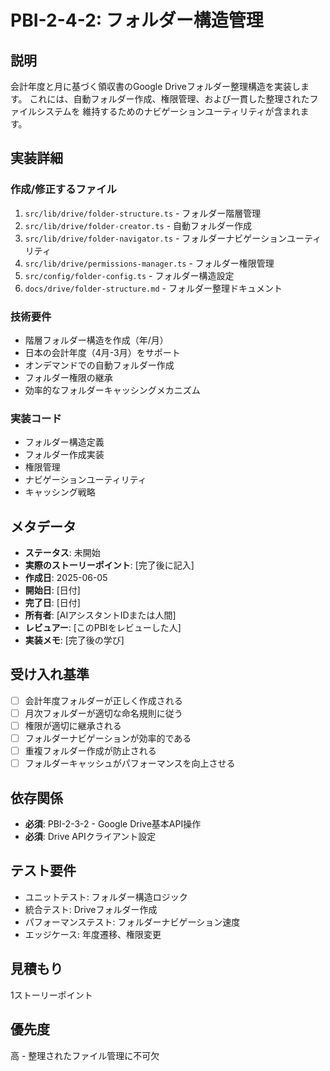# PBI-2-4-2: フォルダー構造管理

## 説明

会計年度と月に基づく領収書のGoogle Driveフォルダー整理構造を実装します。
これには、自動フォルダー作成、権限管理、および一貫した整理されたファイルシステムを
維持するためのナビゲーションユーティリティが含まれます。

## 実装詳細

### 作成/修正するファイル

1. `src/lib/drive/folder-structure.ts` - フォルダー階層管理
2. `src/lib/drive/folder-creator.ts` - 自動フォルダー作成
3. `src/lib/drive/folder-navigator.ts` - フォルダーナビゲーションユーティリティ
4. `src/lib/drive/permissions-manager.ts` - フォルダー権限管理
5. `src/config/folder-config.ts` - フォルダー構造設定
6. `docs/drive/folder-structure.md` - フォルダー整理ドキュメント

### 技術要件

- 階層フォルダー構造を作成（年/月）
- 日本の会計年度（4月-3月）をサポート
- オンデマンドでの自動フォルダー作成
- フォルダー権限の継承
- 効率的なフォルダーキャッシングメカニズム

### 実装コード

- フォルダー構造定義
- フォルダー作成実装
- 権限管理
- ナビゲーションユーティリティ
- キャッシング戦略

## メタデータ

- **ステータス**: 未開始
- **実際のストーリーポイント**: [完了後に記入]
- **作成日**: 2025-06-05
- **開始日**: [日付]
- **完了日**: [日付]
- **所有者**: [AIアシスタントIDまたは人間]
- **レビュアー**: [このPBIをレビューした人]
- **実装メモ**: [完了後の学び]

## 受け入れ基準

- [ ] 会計年度フォルダーが正しく作成される
- [ ] 月次フォルダーが適切な命名規則に従う
- [ ] 権限が適切に継承される
- [ ] フォルダーナビゲーションが効率的である
- [ ] 重複フォルダー作成が防止される
- [ ] フォルダーキャッシュがパフォーマンスを向上させる

## 依存関係

- **必須**: PBI-2-3-2 - Google Drive基本API操作
- **必須**: Drive APIクライアント設定

## テスト要件

- ユニットテスト: フォルダー構造ロジック
- 統合テスト: Driveフォルダー作成
- パフォーマンステスト: フォルダーナビゲーション速度
- エッジケース: 年度遷移、権限変更

## 見積もり

1ストーリーポイント

## 優先度

高 - 整理されたファイル管理に不可欠
